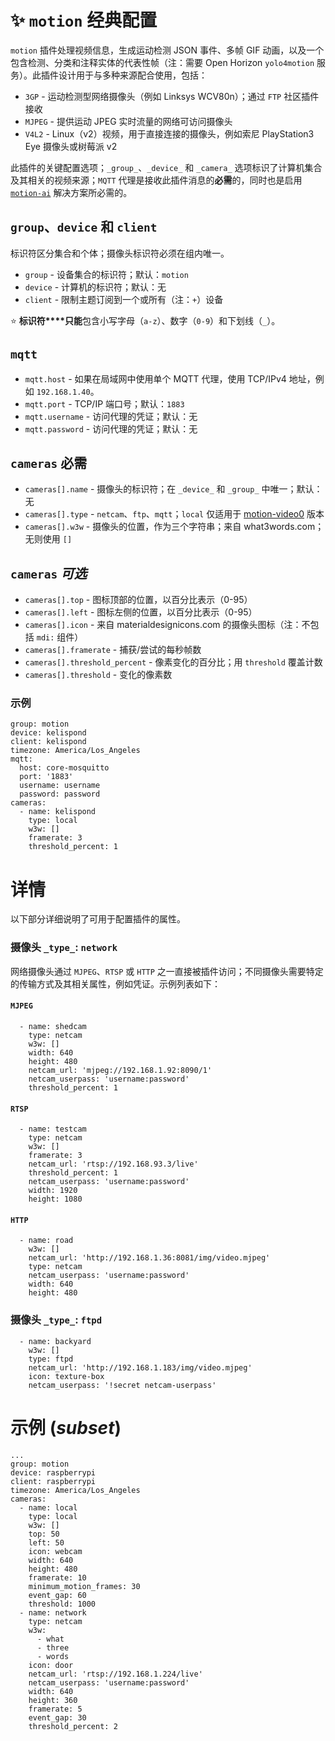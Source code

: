 # ✨ `motion` 经典配置 
`motion` 插件处理视频信息，生成运动检测 JSON 事件、多帧 GIF 动画，以及一个包含检测、分类和注释实体的代表性帧（注：需要 Open Horizon `yolo4motion` 服务）。此插件设计用于与多种来源配合使用，包括：

+ `3GP` - 运动检测型网络摄像头（例如 Linksys WCV80n）；通过 `FTP` 社区插件接收
+ `MJPEG` - 提供运动 JPEG 实时流量的网络可访问摄像头
+ `V4L2` - Linux（v2）视频，用于直接连接的摄像头，例如索尼 PlayStation3 Eye 摄像头或树莓派 v2

此插件的关键配置选项；`_group_`、`_device_` 和 `_camera_` 选项标识了计算机集合及其相关的视频来源；`MQTT` 代理是接收此插件消息的**必需**的，同时也是启用 [`motion-ai`](http://github.com/dcmartin/motion-ai) 解决方案所必需的。

## `group`、`device` 和 `client`
标识符区分集合和个体；摄像头标识符必须在组内唯一。

+ `group` - 设备集合的标识符；默认：`motion`
+ `device` - 计算机的标识符；默认：无
+ `client` - 限制主题订阅到一个或所有（注：`+`）设备

⭐ **标识符****只能**包含小写字母（`a-z`）、数字（`0-9`）和下划线（`_`）。

## `mqtt`
+ `mqtt.host` - 如果在局域网中使用单个 MQTT 代理，使用 TCP/IPv4 地址，例如 `192.168.1.40`。
+ `mqtt.port` - TCP/IP 端口号；默认：`1883`
+ `mqtt.username` - 访问代理的凭证；默认：无
+ `mqtt.password` - 访问代理的凭证；默认：无

## `cameras` **必需**
+ `cameras[].name` - 摄像头的标识符；在 `_device_` 和 `_group_` 中唯一；默认：无
+ `cameras[].type` - `netcam`、`ftp`、`mqtt`；`local` 仅适用于 [motion-video0](http://github.com/dcmartin/addon-motion-video) 版本
+ `cameras[].w3w` - 摄像头的位置，作为三个字符串；来自 what3words.com；无则使用 `[]`

## `cameras` _可选_
+ `cameras[].top` - 图标顶部的位置，以百分比表示（0-95）
+ `cameras[].left` - 图标左侧的位置，以百分比表示（0-95）
+ `cameras[].icon` - 来自 materialdesignicons.com 的摄像头图标（注：不包括 `mdi:` 组件）
+ `cameras[].framerate` - 捕获/尝试的每秒帧数
+ `cameras[].threshold_percent` - 像素变化的百分比；用 `threshold` 覆盖计数
+ `cameras[].threshold` - 变化的像素数

### 示例
```
group: motion
device: kelispond
client: kelispond
timezone: America/Los_Angeles
mqtt:
  host: core-mosquitto
  port: '1883'
  username: username
  password: password
cameras:
  - name: kelispond
    type: local
    w3w: []
    framerate: 3
    threshold_percent: 1
```

# 详情
以下部分详细说明了可用于配置插件的属性。

### 摄像头 `_type_`: `network`
网络摄像头通过 `MJPEG`、`RTSP` 或 `HTTP` 之一直接被插件访问；不同摄像头需要特定的传输方式及其相关属性，例如凭证。示例列表如下：

#### `MJPEG`
```
  - name: shedcam
    type: netcam
    w3w: []
    width: 640
    height: 480
    netcam_url: 'mjpeg://192.168.1.92:8090/1'
    netcam_userpass: 'username:password'
    threshold_percent: 1
```

#### `RTSP`
```
  - name: testcam
    type: netcam
    w3w: []
    framerate: 3
    netcam_url: 'rtsp://192.168.93.3/live'
    threshold_percent: 1
    netcam_userpass: 'username:password'
    width: 1920
    height: 1080
```

#### `HTTP`
```
  - name: road
    w3w: []
    netcam_url: 'http://192.168.1.36:8081/img/video.mjpeg'
    type: netcam
    netcam_userpass: 'username:password'
    width: 640
    height: 480
```

### 摄像头 `_type_`: `ftpd`

```
  - name: backyard
    w3w: []
    type: ftpd
    netcam_url: 'http://192.168.1.183/img/video.mjpeg'
    icon: texture-box
    netcam_userpass: '!secret netcam-userpass'
```

# 示例 (_subset_)
```
...
group: motion
device: raspberrypi
client: raspberrypi
timezone: America/Los_Angeles
cameras:
  - name: local
    type: local
    w3w: []
    top: 50
    left: 50
    icon: webcam
    width: 640
    height: 480
    framerate: 10
    minimum_motion_frames: 30
    event_gap: 60
    threshold: 1000
  - name: network
    type: netcam
    w3w:
      - what
      - three
      - words
    icon: door
    netcam_url: 'rtsp://192.168.1.224/live'
    netcam_userpass: 'username:password'
    width: 640
    height: 360
    framerate: 5
    event_gap: 30
    threshold_percent: 2